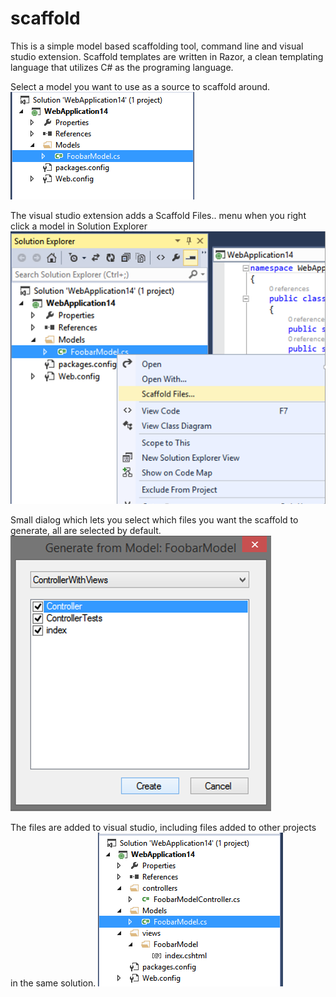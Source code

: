 # scaffold
This is a simple model based scaffolding tool, command line and visual studio extension. Scaffold templates are written in Razor, a clean templating language that utilizes C# as the programing language.

Select a model you want to use as a source to scaffold around.
<img src="https://raw.githubusercontent.com/erichexter/scaffold/master/screenshots/1.png">

The visual studio extension adds a Scaffold Files.. menu when you right click a model in Solution Explorer
<img src="https://raw.githubusercontent.com/erichexter/scaffold/master/screenshots/2a.png">

Small dialog which lets you select which files you want the scaffold to generate, all are selected by default.
<img src="https://raw.githubusercontent.com/erichexter/scaffold/master/screenshots/3a.png">

The files are added to visual studio, including files added to other projects in the same solution.
<img src="https://raw.githubusercontent.com/erichexter/scaffold/master/screenshots/4.png">

